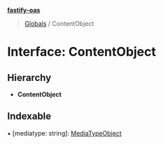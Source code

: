 **[fastify-oas](../README.md)**

> [Globals](../README.md) / ContentObject

# Interface: ContentObject

## Hierarchy

- **ContentObject**

## Indexable

▪ [mediatype: string]: [MediaTypeObject](mediatypeobject.md)
